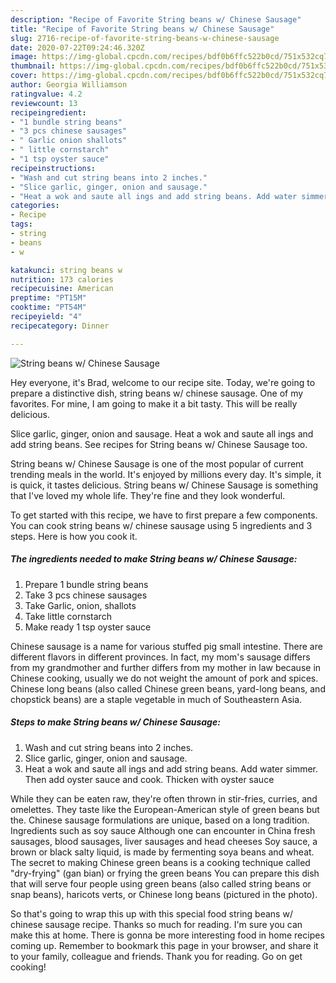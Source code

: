 ```yaml
---
description: "Recipe of Favorite String beans w/ Chinese Sausage"
title: "Recipe of Favorite String beans w/ Chinese Sausage"
slug: 2716-recipe-of-favorite-string-beans-w-chinese-sausage
date: 2020-07-22T09:24:46.320Z
image: https://img-global.cpcdn.com/recipes/bdf0b6ffc522b0cd/751x532cq70/string-beans-w-chinese-sausage-recipe-main-photo.jpg
thumbnail: https://img-global.cpcdn.com/recipes/bdf0b6ffc522b0cd/751x532cq70/string-beans-w-chinese-sausage-recipe-main-photo.jpg
cover: https://img-global.cpcdn.com/recipes/bdf0b6ffc522b0cd/751x532cq70/string-beans-w-chinese-sausage-recipe-main-photo.jpg
author: Georgia Williamson
ratingvalue: 4.2
reviewcount: 13
recipeingredient:
- "1 bundle string beans"
- "3 pcs chinese sausages"
- " Garlic onion shallots"
- " little cornstarch"
- "1 tsp oyster sauce"
recipeinstructions:
- "Wash and cut string beans into 2 inches."
- "Slice garlic, ginger, onion and sausage."
- "Heat a wok and saute all ings and add string beans. Add water simmer. Then add oyster sauce and cook. Thicken with oyster sauce"
categories:
- Recipe
tags:
- string
- beans
- w

katakunci: string beans w 
nutrition: 173 calories
recipecuisine: American
preptime: "PT15M"
cooktime: "PT54M"
recipeyield: "4"
recipecategory: Dinner

---
```



![String beans w/ Chinese Sausage](https://img-global.cpcdn.com/recipes/bdf0b6ffc522b0cd/751x532cq70/string-beans-w-chinese-sausage-recipe-main-photo.jpg)

Hey everyone, it's Brad, welcome to our recipe site. Today, we're going to prepare a distinctive dish, string beans w/ chinese sausage. One of my favorites. For mine, I am going to make it a bit tasty. This will be really delicious.

Slice garlic, ginger, onion and sausage. Heat a wok and saute all ings and add string beans. See recipes for String beans w/ Chinese Sausage too.

String beans w/ Chinese Sausage is one of the most popular of current trending meals in the world. It's enjoyed by millions every day. It's simple, it is quick, it tastes delicious. String beans w/ Chinese Sausage is something that I've loved my whole life. They're fine and they look wonderful.


To get started with this recipe, we have to first prepare a few components. You can cook string beans w/ chinese sausage using 5 ingredients and 3 steps. Here is how you cook it.

<!--inarticleads1-->

##### The ingredients needed to make String beans w/ Chinese Sausage:

1. Prepare 1 bundle string beans
1. Take 3 pcs chinese sausages
1. Take  Garlic, onion, shallots
1. Take  little cornstarch
1. Make ready 1 tsp oyster sauce


Chinese sausage is a name for various stuffed pig small intestine. There are different flavors in different provinces. In fact, my mom&#39;s sausage differs from my grandmother and further differs from my mother in law because in Chinese cooking, usually we do not weight the amount of pork and spices. Chinese long beans (also called Chinese green beans, yard-long beans, and chopstick beans) are a staple vegetable in much of Southeastern Asia. 

<!--inarticleads2-->

##### Steps to make String beans w/ Chinese Sausage:

1. Wash and cut string beans into 2 inches.
1. Slice garlic, ginger, onion and sausage.
1. Heat a wok and saute all ings and add string beans. Add water simmer. Then add oyster sauce and cook. Thicken with oyster sauce


While they can be eaten raw, they&#39;re often thrown in stir-fries, curries, and omelettes. They taste like the European-American style of green beans but the. Chinese sausage formulations are unique, based on a long tradition. Ingredients such as soy sauce Although one can encounter in China fresh sausages, blood sausages, liver sausages and head cheeses Soy sauce, a brown or black salty liquid, is made by fermenting soya beans and wheat. The secret to making Chinese green beans is a cooking technique called &#34;dry-frying&#34; (gan bian) or frying the green beans You can prepare this dish that will serve four people using green beans (also called string beans or snap beans), haricots verts, or Chinese long beans (pictured in the photo). 

So that's going to wrap this up with this special food string beans w/ chinese sausage recipe. Thanks so much for reading. I'm sure you can make this at home. There is gonna be more interesting food in home recipes coming up. Remember to bookmark this page in your browser, and share it to your family, colleague and friends. Thank you for reading. Go on get cooking!
